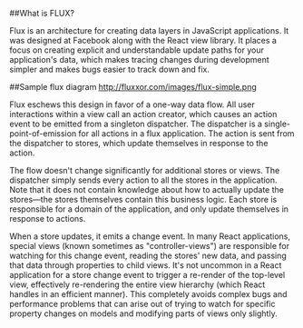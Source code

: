 ##What is FLUX?

Flux is an architecture for creating data layers in JavaScript applications. It was designed at Facebook along with the React view library. It places a focus on creating explicit and understandable update paths for your application's data, which makes tracing changes during development simpler and makes bugs easier to track down and fix.


##Sample flux diagram
http://fluxxor.com/images/flux-simple.png

Flux eschews this design in favor of a one-way data flow. All user interactions within a view call an action creator, which causes an action event to be emitted from a singleton dispatcher. The dispatcher is a single-point-of-emission for all actions in a flux application. The action is sent from the dispatcher to stores, which update themselves in response to the action.

The flow doesn't change significantly for additional stores or views. The dispatcher simply sends every action to all the stores in the application. Note that it does not contain knowledge about how to actually update the stores—the stores themselves contain this business logic. Each store is responsible for a domain of the application, and only update themselves in response to actions.

When a store updates, it emits a change event. In many React applications, special views (known sometimes as "controller-views") are responsible for watching for this change event, reading the stores' new data, and passing that data through properties to child views. It's not uncommon in a React application for a store change event to trigger a re-render of the top-level view, effectively re-rendering the entire view hierarchy (which React handles in an efficient manner). This completely avoids complex bugs and performance problems that can arise out of trying to watch for specific property changes on models and modifying parts of views only slightly.
